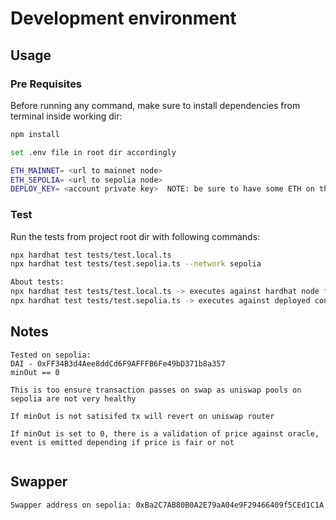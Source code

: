 # Development environment

## Usage

### Pre Requisites

Before running any command, make sure to install dependencies from terminal inside working dir:

```sh
npm install
```

```sh
set .env file in root dir accordingly

ETH_MAINNET= <url to mainnet node>
ETH_SEPOLIA= <url to sepolia node>
DEPLOY_KEY= <account private key>  NOTE: be sure to have some ETH on this account on sepolia
```

### Test

Run the tests from project root dir with following commands:

```sh
npx hardhat test tests/test.local.ts
npx hardhat test tests/test.sepolia.ts --network sepolia

```

```sh
About tests:
npx hardhat test tests/test.local.ts -> executes against hardhat node forked mainnet
npx hardhat test tests/test.sepolia.ts -> executes against deployed contract on sepolia

```

## Notes

```
Tested on sepolia:
DAI - 0xFF34B3d4Aee8ddCd6F9AFFFB6Fe49bD371b8a357
minOut == 0

This is too ensure transaction passes on swap as uniswap pools on sepolia are not very healthy

If minOut is not satisifed tx will revert on uniswap router

If minOut is set to 0, there is a validation of price against oracle, event is emitted depending if price is fair or not


```


## Swapper

```
Swapper address on sepolia: 0xBa2C7AB80B0A2E79aA04e9F29466409f5CEd1C1A

```
